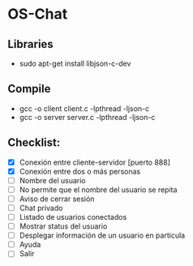 # OS-Chat

## Libraries
- sudo apt-get install libjson-c-dev

## Compile
- gcc -o client client.c -lpthread -ljson-c
- gcc -o server server.c -lpthread -ljson-c

## Checklist:

- [x] Conexión entre cliente-servidor [puerto 888]
- [x] Conexión entre dos o más personas
- [ ] Nombre del usuario 
- [ ] No permite que el nombre del usuario se repita
- [ ] Aviso de cerrar sesión
- [ ] Chat privado
- [ ] Listado de usuarios conectados
- [ ] Mostrar status del usuario
- [ ] Desplegar información de un usuario en particula
- [ ] Ayuda
- [ ] Salir

